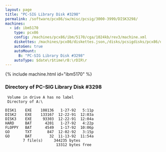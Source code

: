 ```yaml
---
layout: page
title: "PC-SIG Library Disk #3298"
permalink: /software/pcx86/sw/misc/pcsig/3000-3999/DISK3298/
machines:
  - id: ibm5170
    type: pcx86
    config: /machines/pcx86/ibm/5170/cga/1024kb/rev3/machine.xml
    diskettes: /machines/pcx86/diskettes.json,/disks/pcsigdisks/pcx86/diskettes.json
    autoGen: true
    autoMount:
      B: "PC-SIG Library Disk #3298"
    autoType: $date\r$time\rB:\rDIR\r
---
```


{% include machine.html id="ibm5170" %}

### Directory of PC-SIG Library Disk #3298

     Volume in drive A has no label
     Directory of A:\

    DISK1    EXE    108136   1-27-92   5:11p
    DISK2    EXE    133167  12-22-91  12:03a
    DISK3    EXE     93303  12-22-91  12:04a
    HARD     BAT      4201   1-27-92   4:22p
    FLOPPY   BAT      4549   1-17-92  10:06p
    GO       TXT       847  12-02-92   3:15p
    GO       BAT        32  11-13-92  11:54a
            7 file(s)     344235 bytes
                           13312 bytes free
